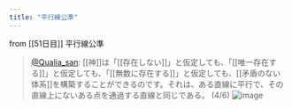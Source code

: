 ```yaml
---
title: "平行線公準"
---
```


from [[51日目]]
平行線公準
> [@Qualia_san](https://twitter.com/Qualia_san/status/1603933527778955264?s=20&t=5bew2-7hOjoSR-NXZVJP0A): [[神]]は「[[存在しない]]」と仮定しても、「[[唯一存在する]]」と仮定しても、「[[無数に存在する]]」と仮定しても、[[矛盾のない体系]]を構築することができるのです。それは、ある直線に平行で、その直線上にないある点を通過する直線と同じである。 (4/6)
> ![image](https://pbs.twimg.com/media/FkJQfFnakAEmTJO.png)
